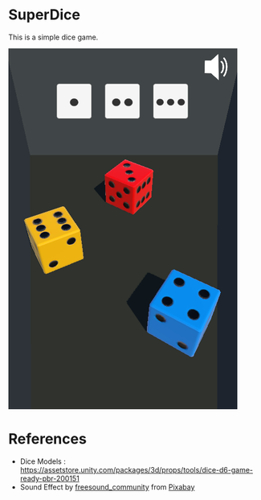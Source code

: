 # SuperDice
This is a simple dice game.

![main title](https://github.com/sunduk/SuperDice/blob/main/Documents/title.png?raw=true)


# References
- Dice Models : https://assetstore.unity.com/packages/3d/props/tools/dice-d6-game-ready-pbr-200151
- Sound Effect by <a href="https://pixabay.com/users/freesound_community-46691455/?utm_source=link-attribution&utm_medium=referral&utm_campaign=music&utm_content=69018">freesound_community</a> from <a href="https://pixabay.com//?utm_source=link-attribution&utm_medium=referral&utm_campaign=music&utm_content=69018">Pixabay</a>
